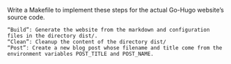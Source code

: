 Write a Makefile to implement these steps for the actual Go-Hugo website’s source code.

	“Build”: Generate the website from the markdown and configuration files in the directory dist/.
	“Clean”: Cleanup the content of the directory dist/
	“Post”: Create a new blog post whose filename and title come from the environment variables POST_TITLE and POST_NAME.
